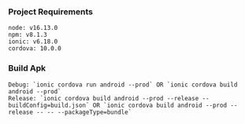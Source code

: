 ### Project Requirements
    node: v16.13.0
    npm: v8.1.3
    ionic: v6.18.0
    cordova: 10.0.0
### Build Apk
    Debug: `ionic cordova run android --prod` OR `ionic cordova build android --prod`
    Release: `ionic cordova build android --prod --release --buildConfig=build.json` OR `ionic cordova build android --prod --release -- -- --packageType=bundle`
